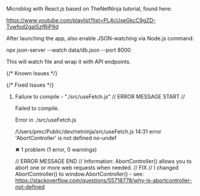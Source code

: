 Microblog with React.js based on TheNetNinja tutorial, found here:

https://www.youtube.com/playlist?list=PL4cUxeGkcC9gZD-Tvwfod2gaISzfRiP9d

After launching the app, also enable JSON-watching via Node.js command:

npx json-server --watch data/db.json --port 8000

This will watch file and wrap it with API endpoints.

{/* Known Issues */}

{/* Fixed Issues */}
1) Failure to compile - "./src/useFetch.js"
    // ERROR MESSAGE START //

    Failed to compile.

    Error in ./src/useFetch.js

    /Users/pmc/Public/dev/netninja/src/useFetch.js
    14:31  error  'AbortController' is not defined  no-undef

    ✖ 1 problem (1 error, 0 warnings)

    // ERROR MESSAGE END //
    Information: AbortController() allows you to abort one or more web requests when needed.
    // FIX //
    I changed AbortController() to window.AbortController() - see: 
    https://stackoverflow.com/questions/55718778/why-is-abortcontroller-not-defined
